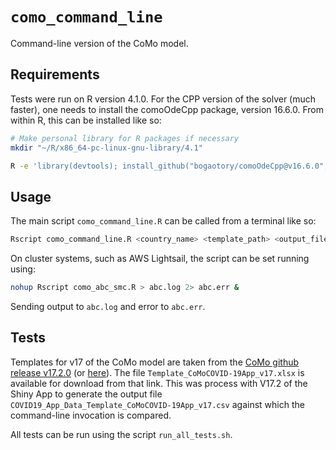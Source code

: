 # `como_command_line`


Command-line version of the CoMo model.  


Requirements
------------

Tests were run on R version 4.1.0.  For the CPP version of the solver (much faster), one needs to install the comoOdeCpp package, version 16.6.0.  From within R, this can be installed like so: 

```bash
# Make personal library for R packages if necessary
mkdir "~/R/x86_64-pc-linux-gnu-library/4.1"

R -e 'library(devtools); install_github("bogaotory/comoOdeCpp@v16.6.0", subdir="comoOdeCpp")'
```


Usage
-----

The main script `como_command_line.R` can be called from a terminal like so: 
```bash
Rscript como_command_line.R <country_name> <template_path> <output_file>
```

On cluster systems, such as AWS Lightsail, the script can be set running using: 

```bash
nohup Rscript como_abc_smc.R > abc.log 2> abc.err &
```
Sending output to `abc.log` and error to `abc.err`.  


Tests
-----

Templates for v17 of the CoMo model are taken from the [CoMo github release v17.2.0](https://github.com/ocelhay/como/tree/1b61938191d9f63d512a3aaec9f5271a3ca0ed5a) (or [here](https://github.com/ocelhay/como/releases/tag/v17.2.0)).  The file `Template_CoMoCOVID-19App_v17.xlsx` is available for download from that link.  This was process with V17.2 of the Shiny App to generate the output file `COVID19_App_Data_Template_CoMoCOVID-19App_v17.csv` against which the command-line invocation is compared.  


All tests can be run using the script `run_all_tests.sh`.  


